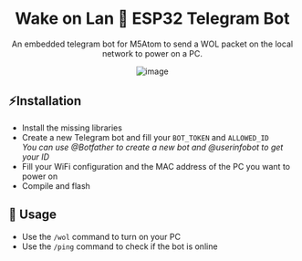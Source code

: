 <div align="center">

# Wake on Lan 🤖 ESP32 Telegram Bot

An embedded telegram bot for M5Atom to send a WOL packet on the local network to power on a PC.
  
![image](https://user-images.githubusercontent.com/6751621/186376085-caa39541-182e-44fb-b51b-762e792369a1.png)


</div>

## ⚡Installation
- Install the missing libraries
- Create a new Telegram bot and fill your `BOT_TOKEN` and `ALLOWED_ID`  
  _You can use @Botfather to create a new bot and @userinfobot to get your ID_
- Fill your WiFi configuration and the MAC address of the PC you want to power on
- Compile and flash

## 📄 Usage

- Use the `/wol` command to turn on your PC
- Use the `/ping` command to check if the bot is online
